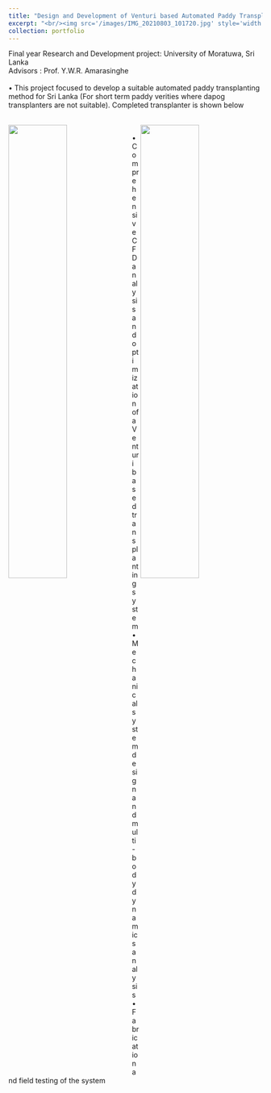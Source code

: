 ```yaml
---
title: "Design and Development of Venturi based Automated Paddy Transplanting Machine"
excerpt: "<br/><img src='/images/IMG_20210803_101720.jpg' style='width:60%'>"
collection: portfolio
---
```


Final year Research and Development project: University of Moratuwa, Sri Lanka<br/>
Advisors : Prof. Y.W.R. Amarasinghe<br/>
<br/>
• This project focused to develop a suitable automated paddy transplanting method for Sri Lanka (For short term
paddy verities where dapog transplanters are not suitable). Completed transplanter is shown below<br/>
<br/>
<div>
<img src='/images/IMG_20210723_174648.jpg' style='width:48%' align="right">
<img src='/images/IMG_20210803_101720.jpg' style='width:48%' align="left">
  </div>
<br/>
• Comprehensive CFD analysis and optimization of a Venturi based transplanting system<br/>
• Mechanical system design and multi-body dynamics analysis<br/>
• Fabrication and field testing of the system<br/>
